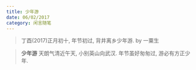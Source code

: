 ```yaml
---
title: 少年游
date: 06/02/2017
category: 闲言随笔
---
```


> 丁酉(2017)正月初十, 年节初过, 背井离乡少年游.
> by 一粟生

<blockquote class="blockquote-center" >
<b>少年游</b>
天朗气清近午天, 小别英山向武汉.
年节虽好匆匆过, 游必有方正少年.
</blockquote>

